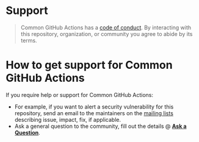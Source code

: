 <!--
Copyright (c) 2020 Dell Inc., or its subsidiaries. All Rights Reserved.

Licensed under the Apache License, Version 2.0 (the "License");
you may not use this file except in compliance with the License.
You may obtain a copy of the License at

    http://www.apache.org/licenses/LICENSE-2.0
-->

# Support

> Common GitHub Actions has a [code of conduct](./CODE_OF_CONDUCT.md).
> By interacting with this repository, organization, or community you agree to
> abide by its terms.

# How to get support for Common GitHub Actions

If you require help or support for Common GitHub Actions:

- For example, if you want to alert a security vulnerability for this repository, send an email to the maintainers on the [mailing lists](mailto:karavi@dell.com?subject=[Dell-Common-GitHub-Actions]%20<replace%20me%20with%20more%20specific%20subject>) describing issue, impact, fix, if applicable.
- Ask a general question to the community, fill out the details @ **[Ask a Question](https://github.com/dell/common-github-actions/issues/new?labels=type%2Fquestion&template=ask-a-question.md&title=%5BQUESTION%5D%3A)**.
